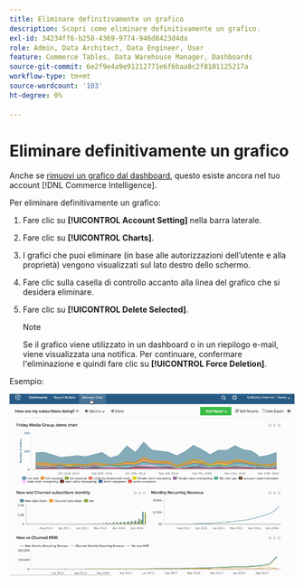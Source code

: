 ```yaml
---
title: Eliminare definitivamente un grafico
description: Scopri come eliminare definitivamente un grafico.
exl-id: 34234ff6-b258-4369-9774-946d8423d4da
role: Admin, Data Architect, Data Engineer, User
feature: Commerce Tables, Data Warehouse Manager, Dashboards
source-git-commit: 6e2f9e4a9e91212771e6f6baa8c2f8101125217a
workflow-type: tm+mt
source-wordcount: '103'
ht-degree: 0%

---
```


# Eliminare definitivamente un grafico

Anche se [rimuovi un grafico dal dashboard](../../data-user/dashboards/remove-charts-dashboard.md), questo esiste ancora nel tuo account [!DNL Commerce Intelligence].

Per eliminare definitivamente un grafico:

1. Fare clic su **[!UICONTROL Account Setting]** nella barra laterale.

1. Fare clic su **[!UICONTROL Charts]**.

1. I grafici che puoi eliminare (in base alle autorizzazioni dell’utente e alla proprietà) vengono visualizzati sul lato destro dello schermo.

1. Fare clic sulla casella di controllo accanto alla linea del grafico che si desidera eliminare.

1. Fare clic su **[!UICONTROL Delete Selected]**.

   >[!NOTE]
   >
   >Se il grafico viene utilizzato in un dashboard o in un riepilogo e-mail, viene visualizzata una notifica. Per continuare, confermare l&#39;eliminazione e quindi fare clic su **[!UICONTROL Force Deletion]**.

Esempio:

![elimina un grafico](../../assets/deletechart.gif)<!--{: width="630" height="402"}-->

